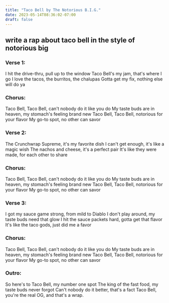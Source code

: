 ```yaml
---
title: "Taco Bell by The Notorious B.I.G."
date: 2023-05-14T08:36:02-07:00
draft: false
---
```


## write a rap about taco bell in the style of notorious big

### Verse 1:
I hit the drive-thru, pull up to the window
Taco Bell's my jam, that's where I go
I love the tacos, the burritos, the chalupas
Gotta get my fix, nothing else will do ya

### Chorus:
Taco Bell, Taco Bell, can't nobody do it like you do
My taste buds are in heaven, my stomach's feeling brand new
Taco Bell, Taco Bell, notorious for your flavor
My go-to spot, no other can savor

### Verse 2:
The Crunchwrap Supreme, it's my favorite dish
I can't get enough, it's like a magic wish
The nachos and cheese, it's a perfect pair
It's like they were made, for each other to share

### Chorus:
Taco Bell, Taco Bell, can't nobody do it like you do
My taste buds are in heaven, my stomach's feeling brand new
Taco Bell, Taco Bell, notorious for your flavor
My go-to spot, no other can savor

### Verse 3:
I got my sauce game strong, from mild to Diablo
I don't play around, my taste buds need that glow
I hit the sauce packets hard, gotta get that flavor
It's like the taco gods, just did me a favor

### Chorus:
Taco Bell, Taco Bell, can't nobody do it like you do
My taste buds are in heaven, my stomach's feeling brand new
Taco Bell, Taco Bell, notorious for your flavor
My go-to spot, no other can savor

### Outro:
So here's to Taco Bell, my number one spot
The king of the fast food, my taste buds never forgot
Can't nobody do it better, that's a fact
Taco Bell, you're the real OG, and that's a wrap.